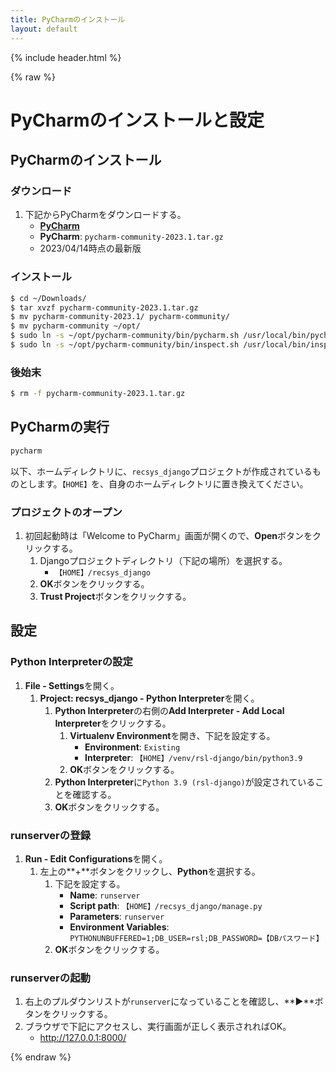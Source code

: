 ```yaml
---
title: PyCharmのインストール
layout: default
---
```


{% include header.html %}

{% raw %}

# PyCharmのインストールと設定

## PyCharmのインストール

### ダウンロード
1. 下記からPyCharmをダウンロードする。
   - **[PyCharm](http://www.jetbrains.com/pycharm/)**
   - **PyCharm**: `pycharm-community-2023.1.tar.gz`
   - 2023/04/14時点の最新版

### インストール
```bash
$ cd ~/Downloads/
$ tar xvzf pycharm-community-2023.1.tar.gz
$ mv pycharm-community-2023.1/ pycharm-community/
$ mv pycharm-community ~/opt/
$ sudo ln -s ~/opt/pycharm-community/bin/pycharm.sh /usr/local/bin/pycharm
$ sudo ln -s ~/opt/pycharm-community/bin/inspect.sh /usr/local/bin/inspect
```

### 後始末
```bash
$ rm -f pycharm-community-2023.1.tar.gz
```

## PyCharmの実行
```bash
pycharm
```

以下、ホームディレクトリに、`recsys_django`プロジェクトが作成されているものとします。`【HOME】`を、自身のホームディレクトリに置き換えてください。

### プロジェクトのオープン
1. 初回起動時は「Welcome to PyCharm」画面が開くので、**Open**ボタンをクリックする。
   1. Djangoプロジェクトディレクトリ（下記の場所）を選択する。
      - `【HOME】/recsys_django`
   2. **OK**ボタンをクリックする。
   3. **Trust Project**ボタンをクリックする。

## 設定

### Python Interpreterの設定
1. **File - Settings**を開く。
   1. **Project: recsys_django - Python Interpreter**を開く。
      1. **Python Interpreter**の右側の**Add Interpreter - Add Local Interpreter**をクリックする。
         1. **Virtualenv Environment**を開き、下記を設定する。
            - **Environment**: `Existing`
            - **Interpreter**: `【HOME】/venv/rsl-django/bin/python3.9`
         2. **OK**ボタンをクリックする。
      2. **Python Interpreter**に`Python 3.9 (rsl-django)`が設定されていることを確認する。
      3. **OK**ボタンをクリックする。

### runserverの登録
1. **Run - Edit Configurations**を開く。
   1. 左上の**+**ボタンをクリックし、**Python**を選択する。
      1. 下記を設定する。
         - **Name**: `runserver`
         - **Script path**: `【HOME】/recsys_django/manage.py`
         - **Parameters**: `runserver`
         - **Environment Variables**: `PYTHONUNBUFFERED=1;DB_USER=rsl;DB_PASSWORD=【DBパスワード】`
      2. **OK**ボタンをクリックする。

### runserverの起動
1. 右上のプルダウンリストが`runserver`になっていることを確認し、**▶**ボタンをクリックする。
2. ブラウザで下記にアクセスし、実行画面が正しく表示されればOK。
   - http://127.0.0.1:8000/

{% endraw %}
